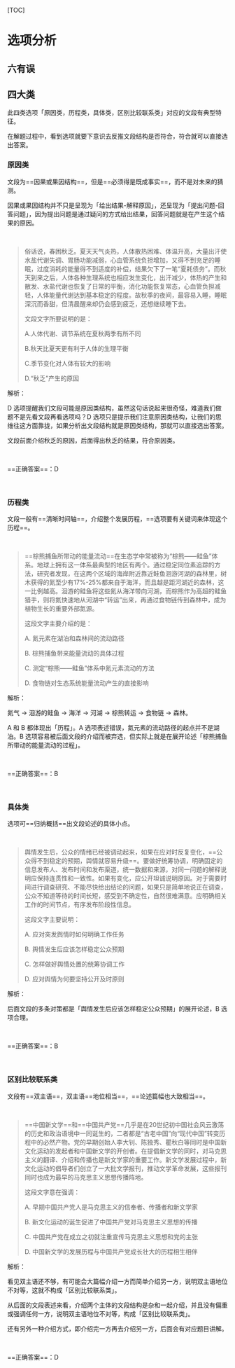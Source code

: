 [TOC]



# 选项分析

## 六有误



## 四大类

此四类选项「原因类，历程类，具体类，区别比较联系类」对应的文段有典型特征。

在解题过程中，看到选项就要下意识去反推文段结构是否符合，符合就可以直接选出答案。

### 原因类

文段为==因果或果因结构==，但是==必须得是既成事实==，而不是对未来的猜测。

因果或果因结构并不只是呈现为「给出结果-解释原因」，还呈现为「提出问题-回答问题」，因为提出问题是通过疑问的方式给出结果，回答问题就是在产生这个结果的原因。

&nbsp;

> 俗话说，春困秋乏。夏天天气炎热，人体散热困难、体温升高，大量出汗使水盐代谢失调、胃肠功能减弱，心血管系统负担增加，又得不到充足的睡眠，过度消耗的能量得不到适度的补偿，结果欠下了一笔“夏耗债务”。而秋天到来之后，人体各种生理系统也相应发生变化，出汗减少，体热的产生和散发、水盐代谢也恢复了日常的平衡，消化功能恢复常态，心血管负担减轻，人体能量代谢达到基本稳定的程度。故秋季的夜间，最容易入睡，睡眠深沉而香甜，但清晨醒来却仍会感到疲乏，还想继续睡下去。
>
> 文段文字所要说明的是：
>
> A.人体代谢、调节系统在夏秋两季有所不同
>
> B.秋天比夏天更有利于人体的生理平衡
>
> C.季节变化对人体有较大的影响
>
> D.“秋乏”产生的原因

解析：

D 选项提醒我们文段可能是原因类结构，虽然这句话说起来很奇怪，难道我们做题不是先看文段再看选项吗？D 选项只是提示我们注意原因类结构，让我们的思维往这方面靠拢，如果分析出文段结构就是原因类结构，那就可以直接选出答案。

文段前面介绍秋乏的原因，后面得出秋乏的结果，符合原因类。

&nbsp;

==正确答案==：D

&nbsp;

### 历程类

文段一般有==清晰时间轴==，介绍整个发展历程，==选项要有关键词来体现这个历程==。

&nbsp;

> ==棕熊捕鱼所带动的能量流动==在生态学中常被称为“棕熊——鲑鱼”体系。地球上拥有这一体系最典型的地区有两个。通过稳定同位素追踪的方法，研究者发现，在这两个区域的海岸附近靠近鲑鱼洄游河湖的森林里，树木获得的氮至少有17%-25%都来自于海洋，而且越是距河湖近的森林，这一比例越高。洄游的鲑鱼将这些氮从海洋带向河湖，而棕熊作为高超的鲑鱼猎手，则将氮快速地从河湖中“转运”出来，再通过食物链传到森林中，成为植物生长的重要外部氮源。
>
> 这段文字主要介绍的是：
>
> A. 氮元素在湖泊和森林间的流动路径
>
> B. 棕熊捕鱼带来能量流动的具体过程
>
> C. 测定“棕熊——鲑鱼”体系中氮元素流动的方法
>
> D. 食物链对生态系统能量流动产生的直接影响

解析：

氮气 -> 洄游的鲑鱼 -> 海洋 -> 河湖 -> 棕熊转运 -> 食物链 -> 森林。

A 和 B 都体现出「历程」。A 选项表述错误，氮元素的流动路径的起点并不是湖泊。B 选项容易被后面文段的介绍而被弃选，但实际上就是在展开论述「棕熊捕鱼所带动的能量流动的过程」。

&nbsp;

==正确答案==：B

&nbsp;

### 具体类

选项可==归纳概括==出文段论述的具体小点。

&nbsp;

> 舆情发生后，公众的情绪已经被调动起来，如果在应对时反复变化，==公众得不到稳定的预期，舆情就容易升级==。要做好统筹协调，明确固定的信息发布人、发布时间和发布渠道，统一数据和来源，对同一问题的解释说明应保持连贯性和一致性。如果有变化，应公开坦诚说明原因。对于需要时间进行调查研究、不能尽快给出结论的问题，如果只是简单地说正在调查，公众不知道等待的时间长短，感受到不确定性，自然很难满意。应明确相关工作的时间节点，有序发布阶段性信息。
>
> 这段文字主要说明：
>
> A. 应对突发舆情时如何明确工作任务
>
> B. 舆情发生后应该怎样稳定公众预期
>
> C. 怎样做好舆情处置的统筹协调工作
>
> D. 应对舆情为何要坚持公开及时原则

解析：

后面文段的多条对策都是「舆情发生后应该怎样稳定公众预期」的展开论述，B 选项合理。

&nbsp;

==正确答案==：B

&nbsp;

### 区别比较联系类

文段有==双主语==，双主语==地位相当==，==论述篇幅也大致相当==。

&nbsp;

> ==中国新文学==和==中国共产党==几乎是在20世纪初中国社会风云激荡的历史和政治语境中一同诞生的，二者都是“古老中国”向“现代中国”转变历程中的必然产物。党的早期创始人李大钊、陈独秀、瞿秋白等同时是中国新文化运动的发起者和中国新文学的开创者。在提倡新文学的同时，对马克思主义的翻译、介绍和传播也是新文学家的重要工作。新文学发展过程中，新文化运动的倡导者们创立了一大批文学报刊，推动文学革命发展，这些报刊同时也成为最早的马克思主义思想传播阵地。
>
> 这段文字意在强调：
>
> A. 早期中国共产党人是马克思主义的信奉者、传播者和新文学家
>
> B. 新文化运动的诞生促进了中国共产党对马克思主义思想的传播
>
> C. 中国共产党在成立之初就注重宣传马克思主义思想和党的主张
>
> D. 中国新文学的发展历程与中国共产党成长壮大的历程相生相伴

解析：

看见双主语还不够，有可能会大篇幅介绍一方而简单介绍另一方，说明双主语地位不对等，这就不构成「区别比较联系类」。

从后面的文段表述来看，介绍两个主体的文段结构是杂和一起介绍，并且没有偏重或强调任何一方，说明双主语地位不对等，构成「区别比较联系类」。

还有另外一种介绍方式，即介绍完一方再去介绍另一方，后面会有对应题目讲解。

&nbsp;

==正确答案==：D

&nbsp;




